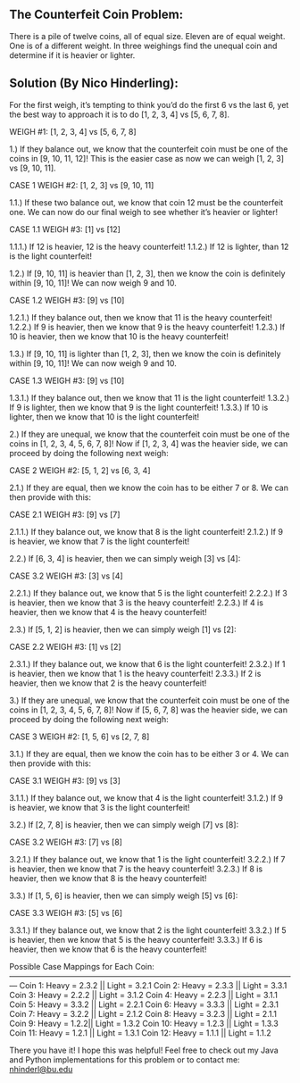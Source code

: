 The Counterfeit Coin Problem:
------------------------------

There is a pile of twelve coins, all of equal size. Eleven are of equal weight. One is of a different weight. In three weighings find the unequal coin and determine if it is heavier or lighter.




Solution (By Nico Hinderling):
------------------------------
For the first weigh, it’s tempting to think you’d do the first 6 vs the last 6, yet the best way to approach it is to do [1, 2, 3, 4] vs [5, 6, 7, 8].

WEIGH #1: [1, 2, 3, 4] vs [5, 6, 7, 8]


1.) If they balance out, we know that the counterfeit coin must be one of the coins in [9, 10, 11, 12]! This is the easier case as now we can weigh [1, 2, 3] vs [9, 10, 11].

CASE 1 WEIGH #2: [1, 2, 3] vs [9, 10, 11]

1.1.) If these two balance out, we know that coin 12 must be the counterfeit one. We can now do our final weigh to see whether it’s heavier or lighter!

CASE 1.1 WEIGH #3: [1] vs [12]

1.1.1.) If 12 is heavier, 12 is the heavy counterfeit!
1.1.2.) If 12 is lighter, than 12 is the light counterfeit!


1.2.) If [9, 10, 11] is heavier than [1, 2, 3], then we know the coin is definitely within [9, 10, 11]! We can now weigh 9 and 10.

CASE 1.2 WEIGH #3: [9] vs [10]

1.2.1.) If they balance out, then we know that 11 is the heavy counterfeit!
1.2.2.) If 9 is heavier, then we know that 9 is the heavy counterfeit!
1.2.3.) If 10 is heavier, then we know that 10 is the heavy counterfeit!


1.3.) If [9, 10, 11] is lighter than [1, 2, 3], then we know the coin is definitely within [9, 10, 11]! We can now weigh 9 and 10.

CASE 1.3 WEIGH #3: [9] vs [10]

1.3.1.) If they balance out, then we know that 11 is the light counterfeit!
1.3.2.) If 9 is lighter, then we know that 9 is the light counterfeit!
1.3.3.) If 10 is lighter, then we know that 10 is the light counterfeit!


2.) If they are unequal, we know that the counterfeit coin must be one of the coins in [1, 2, 3, 4, 5, 6, 7, 8]! Now if [1, 2, 3, 4] was the heavier side, we can proceed by doing the following next weigh:

CASE 2 WEIGH #2: [5, 1, 2] vs [6, 3, 4]

2.1.) If they are equal, then we know the coin has to be either 7 or 8. We can then provide with this:

CASE 2.1 WEIGH #3: [9] vs [7]

2.1.1.) If they balance out, we know that 8 is the light counterfeit!
2.1.2.) If 9 is heavier, we know that 7 is the light counterfeit!


2.2.) If [6, 3, 4] is heavier, then we can simply weigh [3] vs [4]:

CASE 3.2 WEIGH #3: [3] vs [4]

2.2.1.) If they balance out, we know that 5 is the light counterfeit!
2.2.2.) If 3 is heavier, then we know that 3 is the heavy counterfeit!
2.2.3.) If 4 is heavier, then we know that 4 is the heavy counterfeit!


2.3.) If [5, 1, 2] is heavier, then we can simply weigh [1] vs [2]:

CASE 2.2 WEIGH #3: [1] vs [2]

2.3.1.) If they balance out, we know that 6 is the light counterfeit!
2.3.2.) If 1 is heavier, then we know that 1 is the heavy counterfeit!
2.3.3.) If 2 is heavier, then we know that 2 is the heavy counterfeit!


3.) If they are unequal, we know that the counterfeit coin must be one of the coins in [1, 2, 3, 4, 5, 6, 7, 8]! Now if [5, 6, 7, 8] was the heavier side, we can proceed by doing the following next weigh:

CASE 3 WEIGH #2: [1, 5, 6] vs [2, 7, 8]

3.1.) If they are equal, then we know the coin has to be either 3 or 4. We can then provide with this:

CASE 3.1 WEIGH #3: [9] vs [3]

3.1.1.) If they balance out, we know that 4 is the light counterfeit!
3.1.2.) If 9 is heavier, we know that 3 is the light counterfeit!


3.2.) If [2, 7, 8] is heavier, then we can simply weigh [7] vs [8]:

CASE 3.2 WEIGH #3: [7] vs [8]

3.2.1.) If they balance out, we know that 1 is the light counterfeit!
3.2.2.) If 7 is heavier, then we know that 7 is the heavy counterfeit!
3.2.3.) If 8 is heavier, then we know that 8 is the heavy counterfeit!


3.3.) If [1, 5, 6] is heavier, then we can simply weigh [5] vs [6]:

CASE 3.3 WEIGH #3: [5] vs [6]

3.3.1.) If they balance out, we know that 2 is the light counterfeit!
3.3.2.) If 5 is heavier, then we know that 5 is the heavy counterfeit!
3.3.3.) If 6 is heavier, then we know that 6 is the heavy counterfeit!



Possible Case Mappings for Each Coin:
—————————————————————————————————————
Coin 1: Heavy = 2.3.2 || Light = 3.2.1
Coin 2: Heavy = 2.3.3 || Light = 3.3.1
Coin 3: Heavy = 2.2.2 || Light = 3.1.2
Coin 4: Heavy = 2.2.3 || Light = 3.1.1
Coin 5: Heavy = 3.3.2 || Light = 2.2.1
Coin 6: Heavy = 3.3.3 || Light = 2.3.1
Coin 7: Heavy = 3.2.2 || Light = 2.1.2
Coin 8: Heavy = 3.2.3 || Light = 2.1.1
Coin 9: Heavy =  1.2.2|| Light = 1.3.2
Coin 10: Heavy = 1.2.3 || Light = 1.3.3
Coin 11: Heavy = 1.2.1 || Light = 1.3.1
Coin 12: Heavy = 1.1.1 || Light = 1.1.2




There you have it! I hope this was helpful! Feel free to check out my Java and Python implementations for this problem or to contact me: nhinderl@bu.edu
